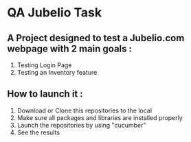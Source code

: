 # QA Jubelio Task

## A Project designed to test a Jubelio.com webpage with 2 main goals :
1. Testing Login Page
2. Testing an Inventory feature

## How to launch it :
1. Download or Clone this repositories to the local
2. Make sure all packages and libraries are installed properly
3. Launch the repositories by using "cucumber"
4. See the results
